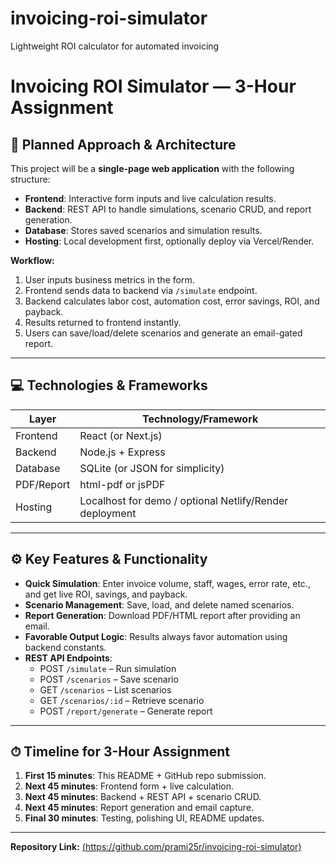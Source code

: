 # invoicing-roi-simulator
Lightweight ROI calculator for automated invoicing
# Invoicing ROI Simulator — 3-Hour Assignment

## 📝 Planned Approach & Architecture
This project will be a **single-page web application** with the following structure:

- **Frontend**: Interactive form inputs and live calculation results.
- **Backend**: REST API to handle simulations, scenario CRUD, and report generation.
- **Database**: Stores saved scenarios and simulation results.
- **Hosting**: Local development first, optionally deploy via Vercel/Render.

**Workflow:**
1. User inputs business metrics in the form.
2. Frontend sends data to backend via `/simulate` endpoint.
3. Backend calculates labor cost, automation cost, error savings, ROI, and payback.
4. Results returned to frontend instantly.
5. Users can save/load/delete scenarios and generate an email-gated report.

---

## 💻 Technologies & Frameworks
| Layer | Technology/Framework |
| --- | --- |
| Frontend | React (or Next.js) |
| Backend | Node.js + Express |
| Database | SQLite (or JSON for simplicity) |
| PDF/Report | html-pdf or jsPDF |
| Hosting | Localhost for demo / optional Netlify/Render deployment |

---

## ⚙️ Key Features & Functionality
- **Quick Simulation**: Enter invoice volume, staff, wages, error rate, etc., and get live ROI, savings, and payback.
- **Scenario Management**: Save, load, and delete named scenarios.
- **Report Generation**: Download PDF/HTML report after providing an email.
- **Favorable Output Logic**: Results always favor automation using backend constants.
- **REST API Endpoints**:
  - POST `/simulate` – Run simulation
  - POST `/scenarios` – Save scenario
  - GET `/scenarios` – List scenarios
  - GET `/scenarios/:id` – Retrieve scenario
  - POST `/report/generate` – Generate report

---

## ⏱ Timeline for 3-Hour Assignment
1. **First 15 minutes**: This README + GitHub repo submission.
2. **Next 45 minutes**: Frontend form + live calculation.
3. **Next 45 minutes**: Backend + REST API + scenario CRUD.
4. **Next 45 minutes**: Report generation and email capture.
5. **Final 30 minutes**: Testing, polishing UI, README updates.

---

**Repository Link:** [(https://github.com/prami25r/invoicing-roi-simulator)](https://github.com/prami25r/invoicing-roi-simulator.git)

